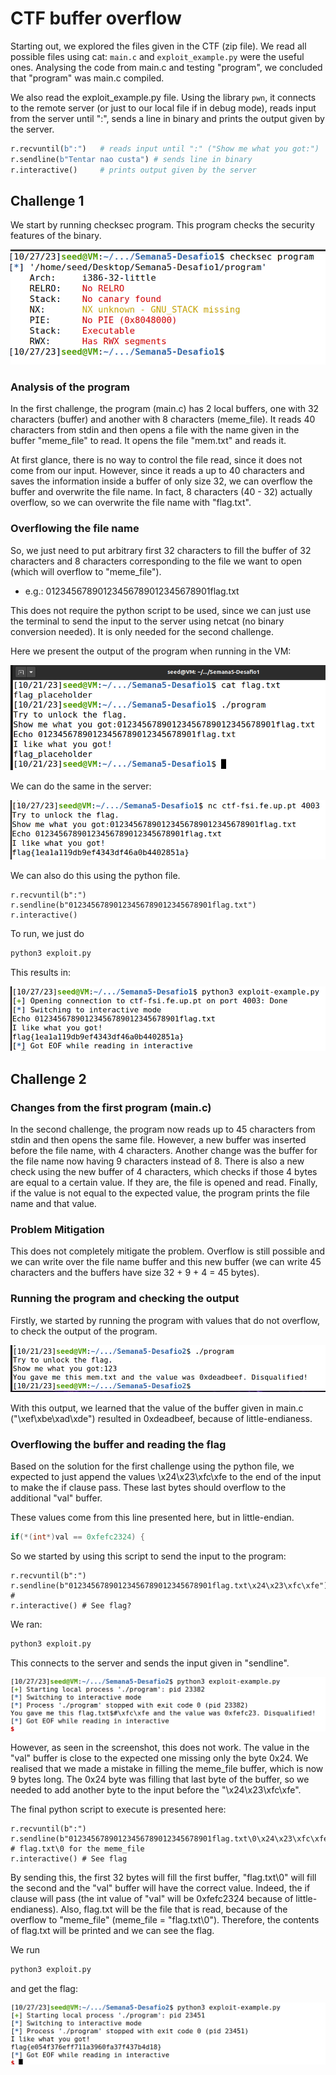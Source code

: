 # CTF buffer overflow

Starting out, we explored the files given in the CTF (zip file). We read all possible files using cat: `main.c` and `exploit_example.py` were the useful ones. Analysing the code from main.c and testing "program", we concluded that "program" was main.c compiled.

We also read the exploit_example.py file. Using the library `pwn`, it connects to the remote server (or just to our local file if in debug mode), reads input from the server until ":", sends a line in binary and prints the output given by the server.
```python
r.recvuntil(b":")   # reads input until ":" ("Show me what you got:")
r.sendline(b"Tentar nao custa") # sends line in binary
r.interactive()     # prints output given by the server
```

## Challenge 1
We start by running checksec program. This program checks the security features of the binary.

![Alt text](screenshots/w5/checksec.png)

### Analysis of the program
In the first challenge, the program (main.c) has 2 local buffers, one with 32 characters (buffer) and another with 8 characters (meme_file).
It reads 40 characters from stdin and then opens a file with the name given in the buffer "meme_file" to read.
It opens the file "mem.txt" and reads it.

At first glance, there is no way to control the file read, since it does not come from our input. However, since it reads a up to 40 characters and saves the information inside a buffer of only size 32, we can overflow the buffer and overwrite the file name.
In fact, 8 characters (40 - 32) actually overflow, so we can overwrite the file name with "flag.txt".

### Overflowing the file name
So, we just need to put arbitrary first 32 characters to fill the buffer of 32 characters and 8 characters corresponding to the file we want to open (which will overflow to "meme_file").
- e.g.: 01234567890123456789012345678901flag.txt

This does not require the python script to be used, since we can just use the terminal to send the input to the server using netcat (no binary conversion needed). It is only needed for the second challenge.

Here we present the output of the program when running in the VM:

![Read flag in VM](screenshots/w5/vm_ctf_buffer_ow.png)

We can do the same in the server:

<!--![Server buffer overflow CTF]()-->
![Read flag in server](screenshots/w5/ow_1_server.png)


We can also do this using the python file.
```python3
r.recvuntil(b":")
r.sendline(b"01234567890123456789012345678901flag.txt")
r.interactive()
```
To run, we just do
```bash
python3 exploit.py
```
This results in:

![Alt text](screenshots/w5/server_ow1_python.png)

## Challenge 2

### Changes from the first program (main.c)
In the second challenge, the program now reads up to 45 characters from stdin and then opens the same file. However, a new buffer was inserted before the file name, with 4 characters. Another change was the buffer for the file name now having 9 characters instead of 8.
There is also a new check using the new buffer of 4 characters, which checks if those 4 bytes are equal to a certain value. If they are, the file is opened and read.
Finally, if the value is not equal to the expected value, the program prints the file name and that value.

### Problem Mitigation
This does not completely mitigate the problem. Overflow is still possible and we can write over the file name buffer and this new buffer (we can write 45 characters and the buffers have size 32 + 9 + 4 = 45 bytes).

### Running the program and checking the output
Firstly, we started by running the program with values that do not overflow, to check the output of the program.

![Alt text](screenshots/w5/normal_output_2.png)

With this output, we learned that the value of the buffer given in main.c ("\xef\xbe\xad\xde") resulted in 0xdeadbeef, because of little-endianess.


### Overflowing the buffer and reading the flag
Based on the solution for the first challenge using the python file, we expected to just append the values \x24\x23\xfc\xfe to the end of the input to make the if clause pass. These last bytes should overflow to the additional "val" buffer.

These values come from this line presented here, but in little-endian.
```c
if(*(int*)val == 0xfefc2324) {
```

So we started by using this script to send the input to the program:
```python3
r.recvuntil(b":")
r.sendline(b"01234567890123456789012345678901flag.txt\x24\x23\xfc\xfe") # 
r.interactive()	# See flag?
```
We ran:
```bash
python3 exploit.py
```
This connects to the server and sends the input given in "sendline".

![Alt text](screenshots/w5/not_success_2.png)

However, as seen in the screenshot, this does not work. The value in the "val" buffer is close to the expected one missing only the byte 0x24.
We realised that we made a mistake in filling the meme_file buffer, which is now 9 bytes long. The 0x24 byte was filling that last byte of the buffer, so we needed to add another byte to the input before the "\x24\x23\xfc\xfe".

The final python script to execute is presented here:
```python3
r.recvuntil(b":")
r.sendline(b"01234567890123456789012345678901flag.txt\0\x24\x23\xfc\xfe")   # flag.txt\0 for the meme_file
r.interactive()	# See flag
```

By sending this, the first 32 bytes will fill the first buffer, "flag.txt\0" will fill the second and the "val" buffer will have the correct value. Indeed, the if clause will pass (the int value of "val" will be 0xfefc2324 because of little-endianess). Also, flag.txt will be the file that is read, because of the overflow to "meme_file" (meme_file = "flag.txt\0").
Therefore, the contents of flag.txt will be printed and we can see the flag.

We run
```bash
python3 exploit.py
```
and get the flag:

![Get flag in challenge 2](screenshots/w5/flag_challenge_2.png)

